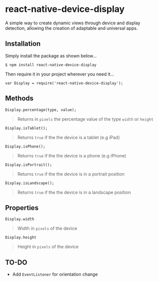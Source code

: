 # react-native-device-display
A simple way to create dynamic views through device and display detection, allowing the creation of adaptable and universal apps.

## Installation
Simply install the package as shown below...
```install
$ npm install react-native-device-display
```
Then require it in your project wherever you need it...
```require
var Display = require('react-native-device-display');
```

## Methods
`Display.percentage(type, value);`
> Returns in `pixels` the percentage value of the type `width` or `height`

`Display.isTablet();`
> Returns `true` if the the device is a tablet (e.g iPad)

`Display.isPhone();`
> Returns `true` if the the device is a phone (e.g iPhone)

`Display.isPortrait();`
> Returns `true` if the the device is in a portrait position 

`Display.isLandscape();`
> Returns `true` if the the device is in a landscape position

## Properties
`Display.width`
> Width in `pixels` of the device

`Display.height`
> Height in `pixels` of the device

## TO-DO
- Add `EventListener` for orientation change
